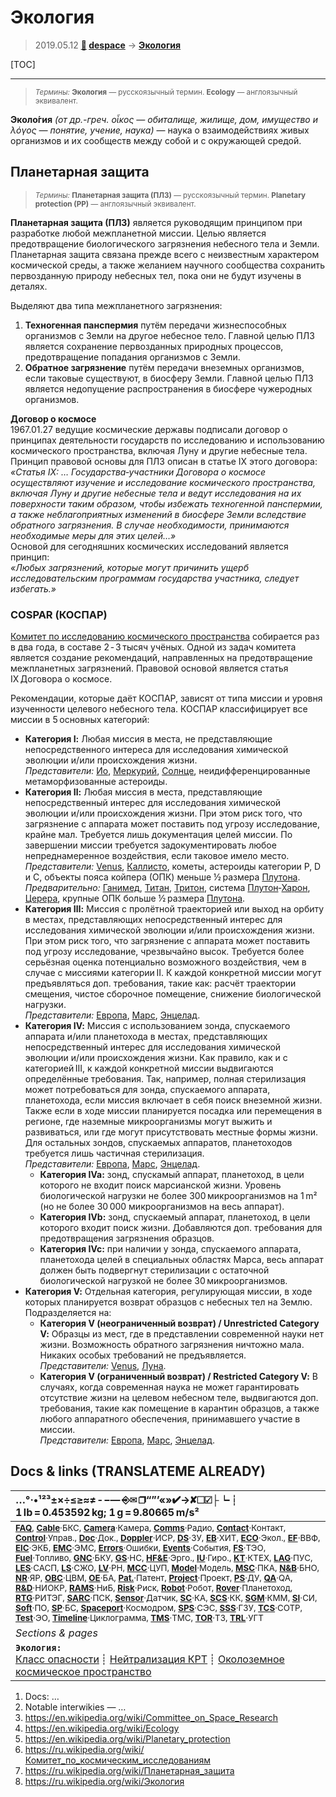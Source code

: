 # Экология
> 2019.05.12 **[🚀](../index/index.md) [despace](index.md)** → **[Экология](ecology.md)**

[TOC]

---

> <small>*Термины:* **Экология** — русскоязычный термин. **Ecology** — англоязычный эквивалент.</small>

**Эколо́гия** *(от др.-греч. οἶκος — обиталище, жилище, дом, имущество и λόγος — понятие, учение, наука)* — наука о взаимодействиях живых организмов и их сообществ между собой и с окружающей средой.



## Планетарная защита
> <small>*Термины:* **Планетарная защита (ПЛЗ)** — русскоязычный термин. **Planetary protection (PP)** — англоязычный эквивалент.</small>

**Планетарная защита (ПЛЗ)** является руководящим принципом при разработке любой межпланетной миссии. Целью является предотвращение биологического загрязнения небесного тела и Земли. Планетарная защита связана прежде всего с неизвестным характером космической среды, а также желанием научного сообщества сохранить первозданную природу небесных тел, пока они не будут изучены в деталях.

Выделяют два типа межпланетного загрязнения:

   1. **Техногенная панспермия** путём передачи жизнеспособных организмов с Земли на другое небесное тело. Главной целью ПЛЗ является сохранение первозданных природных процессов, предотвращение попадания организмов с Земли.
   1. **Обратное загрязнение** путём передачи внеземных организмов, если таковые существуют, в биосферу Земли. Главной целью ПЛЗ является недопущение распространения в биосфере чужеродных организмов.

**Договор о космосе**  
1967.01.27 ведущие космические державы подписали договор о принципах деятельности государств по исследованию и использованию космического пространства, включая Луну и другие небесные тела. Принцип правовой основы для ПЛЗ описан в статье IX этого договора:  
*«Статья IX: … Государства‑участники Договора о космосе осуществляют изучение и исследование космического пространства, включая Луну и другие небесные тела и ведут исследования на их поверхности таким образом, чтобы избежать техногенной панспермии, а также неблагоприятных изменений в биосфере Земли вследствие обратного загрязнения. В случае необходимости, принимаются необходимые меры для этих целей…»*  
Основой для сегодняшних космических исследований является принцип:  
*«Любых загрязнений, которые могут причинить ущерб исследовательским программам государства участника, следует избегать.»*


### COSPAR (КОСПАР)
[Комитет по исследованию космического пространства](cospar.md) собирается раз в два года, в составе 2 ‑ 3 тысяч учёных. Одной из задач комитета является создание рекомендаций, направленных на предотвращение межпланетных загрязнений. Правовой основой является статья IX Договора о космосе.

Рекомендации, которые даёт КОСПАР, зависят от типа миссии и уровня изученности целевого небесного тела. КОСПАР классифицирует все миссии в 5 основных категорий:

   - **Категория Ⅰ:** Любая миссия в места, не представляющие непосредственного интереса для исследования химической эволюции и/или происхождения жизни.  
   *Представители:* [Ио](io.md), [Меркурий](mercury.md), [Солнце](sun.md), неидифференцированные метаморфизованные астероиды.
   - **Категория Ⅱ:** Любая миссия в места, представляющие непосредственный интерес для исследования химической эволюции и/или происхождения жизни. При этом риск того, что загрязнение с аппарата может поставить под угрозу исследование, крайне мал. Требуется лишь документация целей миссии. По завершении миссии требуется задокументировать любое непреднамеренное воздействия, если таковое имело место.  
   *Представители:* [Venus](venus.md), [Каллисто](callisto.md), кометы, астероиды категории P, D и C, объекты пояса койпера (ОПК) меньше ½ размера [Плутона](pluto.md).  
   *Предварительно:* [Ганимед](ganymede.md), [Титан](titan.md), [Тритон](triton.md), система [Плутон](pluto.md)‑[Харон](харон.md), [Церера](ceres.md), крупные ОПК больше ½ размера [Плутона](pluto.md).
   - **Категория Ⅲ:** Миссия с пролётной траекторией или выход на орбиту в местах, представляющих непосредственный интерес для исследования химической эволюции и/или происхождения жизни. При этом риск того, что загрязнение с аппарата может поставить под угрозу исследование, чрезвычайно высок. Требуется более серьёзная оценка потенциально возможного воздействия, чем в случае с миссиями категории II. К каждой конкретной миссии могут предъявляться доп. требования, такие как: расчёт траектории смещения, чистое сборочное помещение, снижение биологической нагрузки.  
   *Представители:* [Европа](europa.md), [Марс](mars.md), [Энцелад](enceladus.md).
   - **Категория Ⅳ:** Миссия с использованием зонда, спускаемого аппарата и/или планетохода в местах, представляющих непосредственный интерес для исследования химической эволюции и/или происхождения жизни. Как правило, как и с категорией III, к каждой конкретной миссии выдвигаются определённые требования. Так, например, полная стерилизация может потребоваться для зонда, спускаемого аппарата, планетохода, если миссия включает в себя поиск внеземной жизни. Также если в ходе миссии планируется посадка или перемещения в регионе, где наземные микроорганизмы могут выжить и развиваться, или где могут присутствовать местные формы жизни. Для остальных зондов, спускаемых аппаратов, планетоходов требуется лишь частичная стерилизация.  
   *Представители:* [Европа](europa.md), [Марс](mars.md), [Энцелад](enceladus.md).
      - **Категория Ⅳa:** зонд, спускамый аппарат, планетоход, в цели которого не входит поиск марсианской жизни. Уровень биологической нагрузки не более 300 микроорганизмов на 1 m² (но не более 30 000 микроорганизмов на весь аппарат).
      - **Категория Ⅳb:** зонд, спускаемый аппарат, планетоход, в цели которого входит поиск жизни. Добавляются доп. требования для предотвращения загрязнения образцов.
      - **Категория Ⅳc:** при наличии у зонда, спускаемого аппарата, планетохода целей в специальных областях Марса, весь аппарат должен быть подвергнут стерилизации с остаточной биологической нагрузкой не более 30 микроорганизмов.
   - **Категория Ⅴ:** Отдельная категория, регулирующая миссии, в ходе которых планируется возврат образцов с небесных тел на Землю. Подразделяется на:
      - **Категория Ⅴ (неограниченный возврат) / Unrestricted Category Ⅴ:** Образцы из мест, где в представлении современной науки нет жизни. Возможность обратного загрязнения ничтожно мала. Никаких особых требований не предъявляется.  
      *Представители:* [Venus](venus.md), [Луна](moon.md).
      - **Категория Ⅴ (ограниченный возврат) / Restricted Category Ⅴ:** В случаях, когда современная наука не может гарантировать отсутствие жизни на целевом небесном теле, выдвигаются доп. требования, такие как помещение в карантин образцов, а также любого аппаратного обеспечения, принимавшего участие в миссии.  
      *Представители:* [Европа](europa.md), [Марс](mars.md), [Энцелад](enceladus.md).



<p style="page-break-after:always"> </p>

## Docs & links (TRANSLATEME ALREADY)
|…°·•¹²³±×÷≤≥≈≠ ‑ −— ⎆✉ ❐“”’«»✔→✘☐☑├┕┆ 1 lb = 0.453592 kg; 1 g = 9.80665 m/s²|
|:--|
|<small>**[FAQ](faq.md)**, **[Cable](cable.md)**·БКС, **[Camera](camera.md)**·Камера, **[Comms](comms.md)**·Радио, **[Contact](contact.md)**·Контакт, **[Control](control.md)**·Управ., **[Doc](doc.md)**·Док., **[Doppler](doppler.md)**·ИСР, **[DS](ds.md)**·ЗУ, **[EB](eb.md)**·ХИТ, **[ECO](ecology.md)**·Экол., **[EF](ef.md)**·ВВФ, **[ElC](elc.md)**·ЭКБ, **[EMC](emc.md)**·ЭМС, **[Errors](error.md)**·Ошибки, **[Events](event.md)**·События, **[FS](fs.md)**·ТЭО, **[Fuel](fuel.md)**·Топливо, **[GNC](gnc.md)**·БКУ, **[GS](scs.md)**·НС, **[HF&E](hfe.md)**·Эрго., **[IU](iu.md)**·Гиро., **[KT](kt.md)**·КТЕХ, **[LAG](lag.md)**·ПУC, **[LES](les.md)**·САСП, **[LS](ls.md)**·СЖО, **[LV](lv.md)**·РН, **[MCC](mcc.md)**·ЦУП, **[Model](model.md)**·Модель, **[MSC](sc.md)**·ПКА, **[N&B](nnb.md)**·БНО, **[NR](nr.md)**·ЯР, **[OBC](obc.md)**·ЦВМ, **[OE](oe.md)**·БА, **[Pat.](патент.md)**·Патент, **[Project](project.md)**·Проект, **[PS](ps.md)**·ДУ, **[QA](quality.md)**·QA, **[R&D](rnd.md)**·НИОКР, **[RAMS](rams.md)**·НиБ, **[Risk](risk.md)**·Риск, **[Robot](robotics.md)**·Робот, **[Rover](rover.md)**·Планетоход, **[RTG](rtg.md)**·РИТЭГ, **[SARC](sarc.md)**·ПСК, **[Sensor](sensor.md)**·Датчик, **[SC](sc.md)**·КА, **[SCS](scs.md)**·КК, **[SGM](sgm.md)**·КММ, **[SI](si.md)**·СИ, **[Soft](soft.md)**·ПО, **[SP](sp.md)**·БС, **[Spaceport](spaceport.md)**·Космодром, **[SPS](sps.md)**·СЭС, **[SSS](sss.md)**·ГЗУ, **[TCS](tcs.md)**·СОТР, **[Test](test.md)**·ЭО, **[Timeline](timeline.md)**·Циклограмма, **[TMS](tms.md)**·ТМС, **[TOR](tor.md)**·ТЗ, **[TRL](trl.md)**·УГТ</small>|
|*Sections & pages*|
|**`Экология:`**<br> [Класс опасности](danger_goods.md) ┊ [Нейтрализация КРТ](нейтрализация_крт.md) ┊ [Околоземное космическое пространство](near_sys.md) |

   1. Docs: …
   1. Notable interwikies — …
   1. <https://en.wikipedia.org/wiki/Committee_on_Space_Research>
   1. <https://en.wikipedia.org/wiki/Ecology>
   1. <https://en.wikipedia.org/wiki/Planetary_protection>
   1. <https://ru.wikipedia.org/wiki/Комитет_по_космическим_исследованиям>
   1. <https://ru.wikipedia.org/wiki/Планетарная_защита>
   1. <https://ru.wikipedia.org/wiki/Экология>

